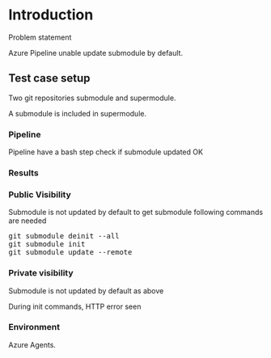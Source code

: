# Introduction 
Problem statement

Azure Pipeline unable update submodule by default.

## Test case setup

Two git repositories submodule and supermodule.

A submodule is included in supermodule.

### Pipeline
Pipeline have a bash step check if submodule updated OK

### Results 

### Public Visibility 
Submodule is not updated by default
to get submodule following commands are needed

<pre>git submodule deinit --all
git submodule init 
git submodule update --remote</pre>

### Private visibility 
Submodule is not updated by default as above

During init commands, HTTP error seen

### Environment 
Azure Agents.


